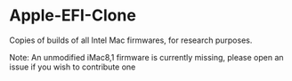 # Apple-EFI-Clone
Copies of builds of all Intel Mac firmwares, for research purposes.

Note: An unmodified iMac8,1 firmware is currently missing, please open an issue if you wish to contribute one